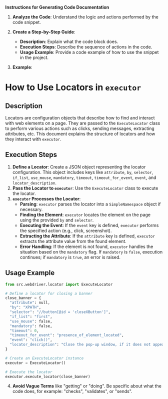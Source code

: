 **Instructions for Generating Code Documentation**

1. **Analyze the Code**: Understand the logic and actions performed by the code snippet.

2. **Create a Step-by-Step Guide**:
    - **Description**: Explain what the code block does.
    - **Execution Steps**: Describe the sequence of actions in the code.
    - **Usage Example**: Provide a code example of how to use the snippet in the project.

3. **Example**:

How to Use Locators in `executor`
=========================================================================================

Description
-------------------------
Locators are configuration objects that describe how to find and interact with web elements on a page. They are passed to the `ExecuteLocator` class to perform various actions such as clicks, sending messages, extracting attributes, etc. This document explains the structure of locators and how they interact with `executor`.

Execution Steps
-------------------------
1. **Define a Locator**: Create a JSON object representing the locator configuration. This object includes keys like `attribute`, `by`, `selector`, `if_list`, `use_mouse`, `mandatory`, `timeout`, `timeout_for_event`, `event`, and `locator_description`.
2. **Pass the Locator to `executor`**: Use the `ExecuteLocator` class to execute the locator. 
3. **`executor` Processes the Locator**:
    - **Parsing**: `executor` parses the locator into a `SimpleNamespace` object if necessary.
    - **Finding the Element**: `executor` locates the element on the page using the provided `by` and `selector`.
    - **Executing the Event**: If the `event` key is defined, `executor` performs the specified action (e.g., click, screenshot).
    - **Extracting the Attribute**: If the `attribute` key is defined, `executor` extracts the attribute value from the found element.
    - **Error Handling**: If the element is not found, `executor` handles the situation based on the `mandatory` flag. If `mandatory` is `false`, execution continues; if `mandatory` is `true`, an error is raised.

Usage Example
-------------------------

```python
from src.webdriver.locator import ExecuteLocator

# Define a locator for closing a banner
close_banner = {
  "attribute": null,
  "by": "XPATH",
  "selector": "//button[@id = 'closeXButton']",
  "if_list": "first",
  "use_mouse": false,
  "mandatory": false,
  "timeout": 0,
  "timeout_for_event": "presence_of_element_located",
  "event": "click()",
  "locator_description": "Close the pop-up window, if it does not appear - it's okay (`mandatory`:`false`)"
}

# Create an ExecuteLocator instance
executor = ExecuteLocator()

# Execute the locator
executor.execute_locator(close_banner)
```

4. **Avoid Vague Terms** like "getting" or "doing". Be specific about what the code does, for example: "checks", "validates", or "sends".